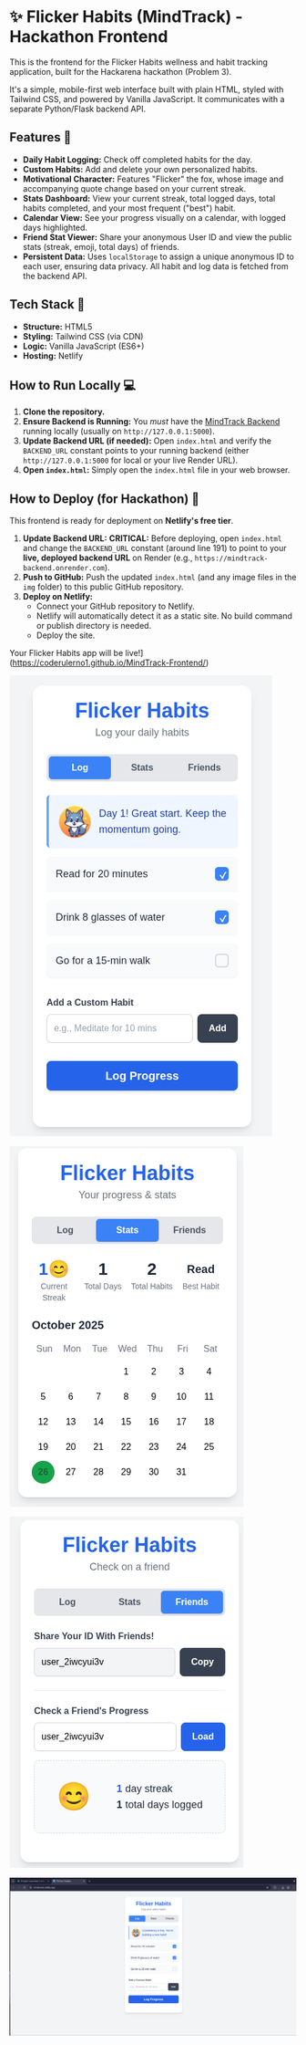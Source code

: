 # ✨ Flicker Habits (MindTrack) - Hackathon Frontend

This is the frontend for the Flicker Habits wellness and habit tracking application, built for the Hackarena hackathon (Problem 3).

It's a simple, mobile-first web interface built with plain HTML, styled with Tailwind CSS, and powered by Vanilla JavaScript. It communicates with a separate Python/Flask backend API.

## Features 🎉

* **Daily Habit Logging:** Check off completed habits for the day.
* **Custom Habits:** Add and delete your own personalized habits.
* **Motivational Character:** Features "Flicker" the fox, whose image and accompanying quote change based on your current streak.
* **Stats Dashboard:** View your current streak, total logged days, total habits completed, and your most frequent ("best") habit.
* **Calendar View:** See your progress visually on a calendar, with logged days highlighted.
* **Friend Stat Viewer:** Share your anonymous User ID and view the public stats (streak, emoji, total days) of friends.
* **Persistent Data:** Uses `localStorage` to assign a unique anonymous ID to each user, ensuring data privacy. All habit and log data is fetched from the backend API.

## Tech Stack 🎨

* **Structure:** HTML5
* **Styling:** Tailwind CSS (via CDN)
* **Logic:** Vanilla JavaScript (ES6+)
* **Hosting:** Netlify

## How to Run Locally 💻

1.  **Clone the repository.**
2.  **Ensure Backend is Running:** You *must* have the [MindTrack Backend](https://github.com/CodeRulerNo1/mindtrack-backend) running locally (usually on `http://127.0.0.1:5000`).
3.  **Update Backend URL (if needed):** Open `index.html` and verify the `BACKEND_URL` constant points to your running backend (either `http://127.0.0.1:5000` for local or your live Render URL).
4.  **Open `index.html`:** Simply open the `index.html` file in your web browser.

## How to Deploy (for Hackathon) 🚀

This frontend is ready for deployment on **Netlify's free tier**.

1.  **Update Backend URL:** **CRITICAL:** Before deploying, open `index.html` and change the `BACKEND_URL` constant (around line 191) to point to your **live, deployed backend URL** on Render (e.g., `https://mindtrack-backend.onrender.com`).
2.  **Push to GitHub:** Push the updated `index.html` (and any image files in the `img` folder) to this public GitHub repository.
3.  **Deploy on Netlify:**
    * Connect your GitHub repository to Netlify.
    * Netlify will automatically detect it as a static site. No build command or publish directory is needed.
    * Deploy the site.

Your Flicker Habits app will be live!](https://coderulerno1.github.io/MindTrack-Frontend/)

![sceenshot image](img/screenshot-2025-10-26_13-58-25.png)

![sceenshot image](img/screenshot-2025-10-26_13-58-40.png)

![sceenshot image](img/screenshot-2025-10-26_13-59-11.png)

![sceenshot image](img/screenshot-2025-10-26_14-00-54.png)

